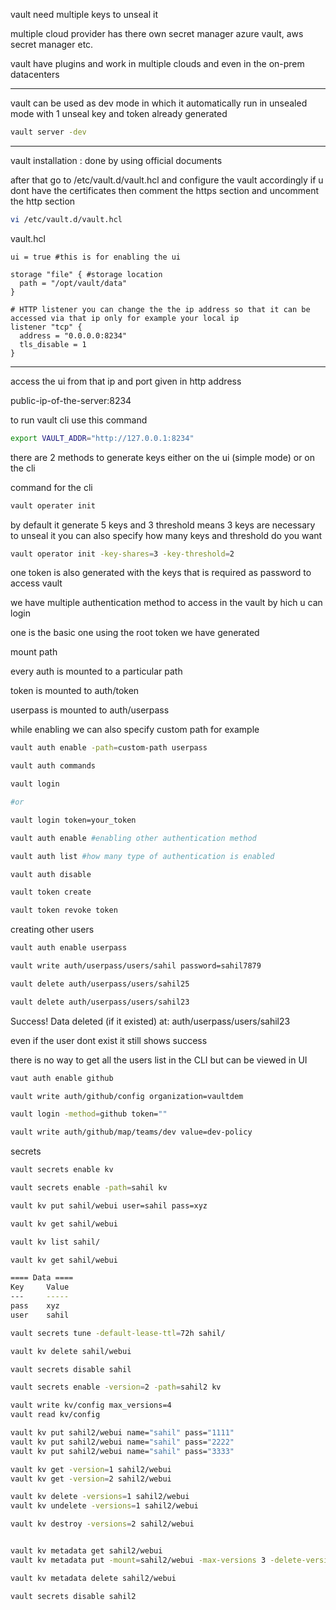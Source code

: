 vault need multiple keys to unseal it 

multiple cloud provider has there own secret manager azure vault, aws secret manager etc.

vault have plugins and work in multiple clouds and even in the on-prem datacenters

---

vault can be used as dev mode in which it automatically run in unsealed mode with 1 unseal key and token already generated
```bash
vault server -dev
```
---
vault installation : done by using official documents 

after that go to /etc/vault.d/vault.hcl and configure the vault accordingly if u dont have the certificates then comment the https section and uncomment the http section
```bash
vi /etc/vault.d/vault.hcl
```
vault.hcl

```hcl
ui = true #this is for enabling the ui

storage "file" { #storage location
  path = "/opt/vault/data"
}

# HTTP listener you can change the the ip address so that it can be accessed via that ip only for example your local ip
listener "tcp" {
  address = "0.0.0.0:8234"
  tls_disable = 1
}
```

---

access the ui from that ip and port given in http address

public-ip-of-the-server:8234

to run vault cli use this command
```bash
export VAULT_ADDR="http://127.0.0.1:8234"
```

there are 2 methods to generate keys either on the ui (simple mode) or on the cli

command for the cli

```bash
vault operater init
```
by default it generate 5 keys and 3 threshold means 3 keys are necessary to unseal it you can also specify how many keys and threshold do you want
```bash
vault operator init -key-shares=3 -key-threshold=2
```
one token is also generated with the keys that is required as password to access vault

we have multiple authentication method to access in the vault by hich u can login

one is the basic one using the root token we have generated

mount path 

every auth is mounted to a particular path 

token is mounted to auth/token

userpass is mounted to auth/userpass

while enabling we can also specify custom path for example
```bash
vault auth enable -path=custom-path userpass

vault auth commands

vault login

#or

vault login token=your_token

vault auth enable #enabling other authentication method

vault auth list #how many type of authentication is enabled

vault auth disable

vault token create

vault token revoke token
```
creating other users
```bash
vault auth enable userpass

vault write auth/userpass/users/sahil password=sahil7879

vault delete auth/userpass/users/sahil25

vault delete auth/userpass/users/sahil23
```
Success! Data deleted (if it existed) at: auth/userpass/users/sahil23

even if the user dont exist it still shows success

there is no way to get all the users list in the CLI but can be viewed in UI
```bash
vaut auth enable github

vault write auth/github/config organization=vaultdem

vault login -method=github token=""

vault write auth/github/map/teams/dev value=dev-policy

```
secrets
```bash
vault secrets enable kv

vault secrets enable -path=sahil kv

vault kv put sahil/webui user=sahil pass=xyz

vault kv get sahil/webui

vault kv list sahil/

vault kv get sahil/webui

==== Data ====
Key     Value
---     -----
pass    xyz
user    sahil

vault secrets tune -default-lease-ttl=72h sahil/

vault kv delete sahil/webui

vault secrets disable sahil

vault secrets enable -version=2 -path=sahil2 kv

vault write kv/config max_versions=4
vault read kv/config

vault kv put sahil2/webui name="sahil" pass="1111"
vault kv put sahil2/webui name="sahil" pass="2222"
vault kv put sahil2/webui name="sahil" pass="3333"

vault kv get -version=1 sahil2/webui
vault kv get -version=2 sahil2/webui

vault kv delete -versions=1 sahil2/webui
vault kv undelete -versions=1 sahil2/webui

vault kv destroy -versions=2 sahil2/webui


vault kv metadata get sahil2/webui
vault kv metadata put -mount=sahil2/webui -max-versions 3 -delete-version-after="1h1m1s" kv

vault kv metadata delete sahil2/webui

vault secrets disable sahil2

```
